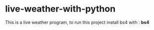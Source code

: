 # live-weather-with-python

This is a live weather program, to run this project install bs4 with : <strong>bs4</strong>
